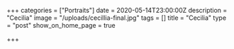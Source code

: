 +++
categories = ["Portraits"]
date = 2020-05-14T23:00:00Z
description = "Cecilia"
image = "/uploads/cecillia-final.jpg"
tags = []
title = "Cecilia"
type = "post"
show_on_home_page = true

+++
